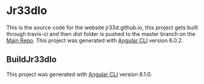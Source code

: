 # Jr33dIo

This is the source code for the website jr33d.github.io, this project gets built through travis-ci and then dist folder is pushed to the master branch on the [Main Repo](https://github.com/jr33d/jr33d.github.io). This project was generated with [Angular CLI](https://github.com/angular/angular-cli) version 6.0.2.

## BuildJr33dIo
This project was generated with [Angular CLI](https://github.com/angular/angular-cli) version 8.1.0.